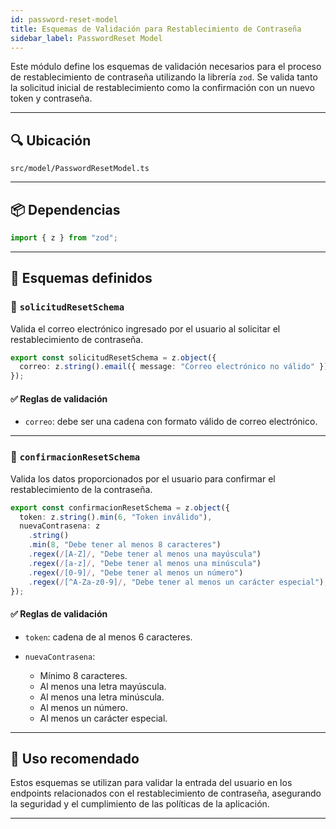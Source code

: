 ```yaml
---
id: password-reset-model
title: Esquemas de Validación para Restablecimiento de Contraseña
sidebar_label: PasswordReset Model
---
```


Este módulo define los esquemas de validación necesarios para el proceso de restablecimiento de contraseña utilizando la librería `zod`. Se valida tanto la solicitud inicial de restablecimiento como la confirmación con un nuevo token y contraseña.

---

## 🔍 Ubicación

`src/model/PasswordResetModel.ts`

---

## 📦 Dependencias

```ts
import { z } from "zod";
````

---

## 📄 Esquemas definidos

### 🔐 `solicitudResetSchema`

Valida el correo electrónico ingresado por el usuario al solicitar el restablecimiento de contraseña.

```ts
export const solicitudResetSchema = z.object({
  correo: z.string().email({ message: "Correo electrónico no válido" }),
});
```

#### ✅ Reglas de validación

* `correo`: debe ser una cadena con formato válido de correo electrónico.

---

### 🔑 `confirmacionResetSchema`

Valida los datos proporcionados por el usuario para confirmar el restablecimiento de la contraseña.

```ts
export const confirmacionResetSchema = z.object({
  token: z.string().min(6, "Token inválido"),
  nuevaContrasena: z
    .string()
    .min(8, "Debe tener al menos 8 caracteres")
    .regex(/[A-Z]/, "Debe tener al menos una mayúscula")
    .regex(/[a-z]/, "Debe tener al menos una minúscula")
    .regex(/[0-9]/, "Debe tener al menos un número")
    .regex(/[^A-Za-z0-9]/, "Debe tener al menos un carácter especial"),
});
```

#### ✅ Reglas de validación

* `token`: cadena de al menos 6 caracteres.
* `nuevaContrasena`:

  * Mínimo 8 caracteres.
  * Al menos una letra mayúscula.
  * Al menos una letra minúscula.
  * Al menos un número.
  * Al menos un carácter especial.

---

## 🧪 Uso recomendado

Estos esquemas se utilizan para validar la entrada del usuario en los endpoints relacionados con el restablecimiento de contraseña, asegurando la seguridad y el cumplimiento de las políticas de la aplicación.

---

